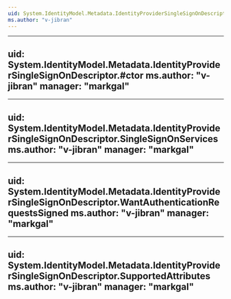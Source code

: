```yaml
---
uid: System.IdentityModel.Metadata.IdentityProviderSingleSignOnDescriptor
ms.author: "v-jibran"
---
```


---
uid: System.IdentityModel.Metadata.IdentityProviderSingleSignOnDescriptor.#ctor
ms.author: "v-jibran"
manager: "markgal"
---

---
uid: System.IdentityModel.Metadata.IdentityProviderSingleSignOnDescriptor.SingleSignOnServices
ms.author: "v-jibran"
manager: "markgal"
---

---
uid: System.IdentityModel.Metadata.IdentityProviderSingleSignOnDescriptor.WantAuthenticationRequestsSigned
ms.author: "v-jibran"
manager: "markgal"
---

---
uid: System.IdentityModel.Metadata.IdentityProviderSingleSignOnDescriptor.SupportedAttributes
ms.author: "v-jibran"
manager: "markgal"
---
